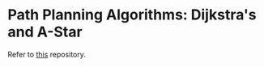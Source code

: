 # Path Planning Algorithms: Dijkstra's and A-Star
Refer to [this](https://github.com/anubhavparas/ai-ml-algorithms/tree/master/path_planning_dijkstras_astar) repository.
